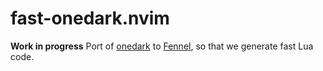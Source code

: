# fast-onedark.nvim

**Work in progress** Port of [onedark](https://github.com/navarasu/onedark.nvim) to [Fennel](https://fennel-lang.org/), so that we generate fast Lua code.

